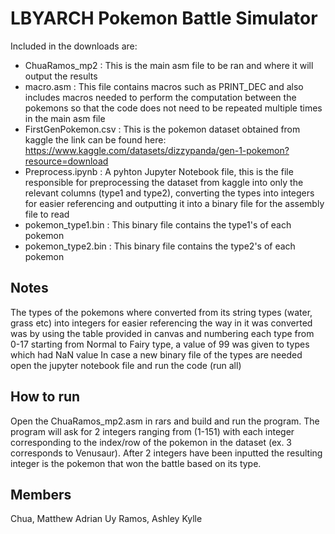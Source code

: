 # LBYARCH Pokemon Battle Simulator
Included in the downloads are:
- ChuaRamos_mp2 : This is the main asm file to be ran and where it will output the results
- macro.asm : This file contains macros such as PRINT_DEC and also includes macros needed to perform the computation between the pokemons so that the code does not need to be repeated multiple times in the main asm file
- FirstGenPokemon.csv : This is the pokemon dataset obtained from kaggle the link can be found here: https://www.kaggle.com/datasets/dizzypanda/gen-1-pokemon?resource=download
- Preprocess.ipynb : A pyhton Jupyter Notebook file, this is the file responsible for preprocessing the dataset from kaggle into only the relevant columns (type1 and type2), converting the types into integers for easier referencing and outputting it into a binary file for the assembly file to read
- pokemon_type1.bin : This binary file contains the type1's of each pokemon
- pokemon_type2.bin : This binary file contains the type2's of each pokemon

## Notes
The types of the pokemons where converted from its string types (water, grass etc) into integers for easier referencing the way in it was converted was by using the table provided in canvas and numbering each type from 0-17 starting from Normal to Fairy type, a value of 99 was given to types which had NaN value
In case a new binary file of the types are needed open the jupyter notebook file and run the code (run all)

## How to run
Open the ChuaRamos_mp2.asm in rars and build and run the program. The program will ask for 2 integers ranging from (1-151) with each integer corresponding to the index/row of the pokemon in the dataset (ex. 3 corresponds to Venusaur). After 2 integers have been inputted the resulting integer is the
pokemon that won the battle based on its type.

## Members
Chua, Matthew Adrian Uy
Ramos, Ashley Kylle


